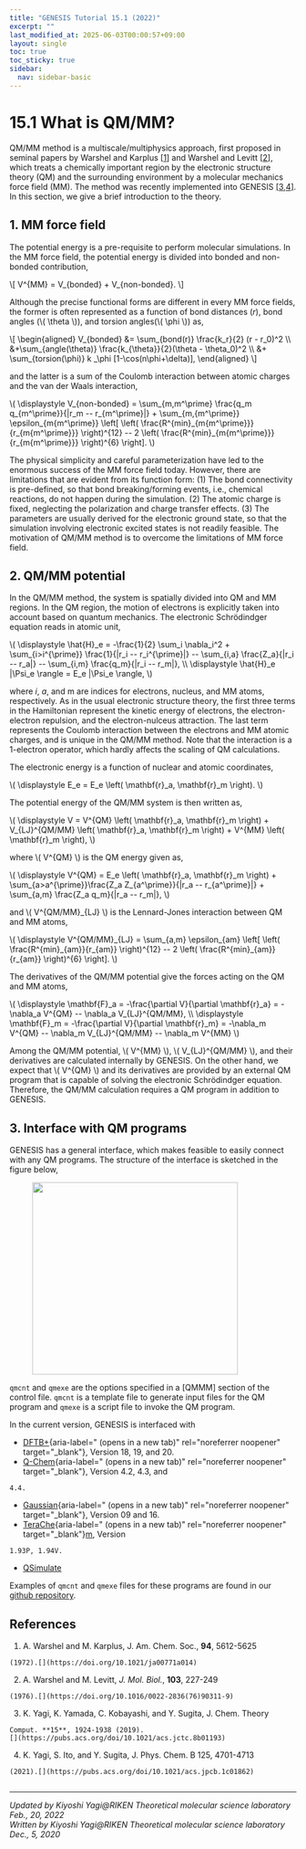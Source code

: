 ```yaml
---
title: "GENESIS Tutorial 15.1 (2022)"
excerpt: ""
last_modified_at: 2025-06-03T00:00:57+09:00
layout: single
toc: true
toc_sticky: true
sidebar:
  nav: sidebar-basic
---
```


# 15.1 What is QM/MM? 

QM/MM method is a multiscale/multiphysics approach, first proposed in
seminal papers by Warshel and Karplus
\[[1](/tutorials/genesis_tutorial_15.1_2022/#reference)\] and Warshel and Levitt
\[[2](/tutorials/genesis_tutorial_15.1_2022/#reference)\], which treats a chemically
important region by the electronic structure theory (QM) and the
surrounding environment by a molecular mechanics force field (MM). The
method was recently implemented into GENESIS
[\[](http://localhost/wp-admin/post.php?post=15203&action=edit#yagi2019)[3,4](/tutorials/genesis_tutorial_15.1_2022/#reference)[\]](http://localhost/wp-admin/post.php?post=15203&action=edit#yagi2019).
In this section, we give a brief introduction to the theory.

## 1. MM force field 

The potential energy is a pre-requisite to perform molecular
simulations. In the MM force field, the potential energy is divided into
bonded and non-bonded contribution,

\\[  V^{MM} = V_{bonded} + V_{non-bonded}. \\]

Although the precise functional forms are different in every MM force
fields, the former is often represented as a function of bond distances
(*r*), bond angles (\\( \\theta \\)), and torsion angles(\\( \\phi \\))
as,

\\[ 
\begin{aligned} 
V_{bonded}  &=  \sum_{bond(r)} \frac{k_r}{2} (r - r_0)^2 \\\\ 
&+\sum_{angle(\theta)} \frac{k_{\theta}}{2}(\theta - \theta_0)^2 \\\\ 
&+ \sum_{torsion(\phi)} k _\phi [1-\cos(n\phi+\delta)], 
\end{aligned} 
\\]

and the latter is a sum of the Coulomb interaction between atomic
charges and the van der Waals interaction,

\\( \\displaystyle V\_{non-bonded} = \\sum\_{m,m\^\\prime} \\frac{q_m q\_{m\^\\prime}}{\|r_m -- r\_{m\^\\prime}\|} + \\sum\_{m,{m\^\\prime}} \\epsilon\_{m{m\^\\prime}} \\left\[ \\left( \\frac{R\^{min}\_{m{m\^\\prime}}}{r\_{m{m\^\\prime}}} \\right)\^{12} -- 2 \\left( \\frac{R\^{min}\_{m{m\^\\prime}}}{r\_{m{m\^\\prime}}} \\right)\^{6} \\right\]. \\)

The physical simplicity and careful parameterization have led to the
enormous success of the MM force field today. However, there are
limitations that are evident from its function form: (1) The bond
connectivity is pre-defined, so that bond breaking/forming events, i.e.,
chemical reactions, do not happen during the simulation. (2) The atomic
charge is fixed, neglecting the polarization and charge transfer
effects. (3) The parameters are usually derived for the electronic
ground state, so that the simulation involving electronic excited states
is not readily feasible. The motivation of QM/MM method is to overcome
the limitations of MM force field.

## 2. QM/MM potential 

In the QM/MM method, the system is spatially divided into QM and MM
regions. In the QM region, the motion of electrons is explicitly taken
into account based on quantum mechanics. The electronic Schrödindger
equation reads in atomic unit,

\\( \\displaystyle \\hat{H}\_e = -\\frac{1}{2} \\sum_i \\nabla_i\^2 + \\sum\_{i\>i\^{\\prime}} \\frac{1}{\|r_i -- r_i\^{\\prime}\|} -- \\sum\_{i,a} \\frac{Z_a}{\|r_i -- r_a\|} -- \\sum\_{i,m} \\frac{q_m}{\|r_i -- r_m\|}, \\\\ \\displaystyle \\hat{H}\_e \|\\Psi_e \\rangle = E_e \|\\Psi_e \\rangle, \\)

where *i*, *a*, and m are indices for electrons, nucleus, and MM atoms,
respectively. As in the usual electronic structure theory, the first
three terms in the Hamiltonian represent the kinetic energy of
electrons, the electron-electron repulsion, and the electron-nulceus
attraction. The last term represents the Coulomb interaction between the
electrons and MM atomic charges, and is unique in the QM/MM method. Note
that the interaction is a 1-electron operator, which hardly affects the
scaling of QM calculations.

The electronic energy is a function of nuclear and atomic coordinates,

\\( \\displaystyle E_e = E_e \\left( \\mathbf{r}\_a, \\mathbf{r}\_m \\right). \\)

The potential energy of the QM/MM system is then written as,

\\( \\displaystyle V = V\^{QM} \\left( \\mathbf{r}\_a, \\mathbf{r}\_m \\right) + V\_{LJ}\^{QM/MM} \\left( \\mathbf{r}\_a, \\mathbf{r}\_m \\right) + V\^{MM} \\left( \\mathbf{r}\_m \\right), \\)

where \\( V\^{QM} \\) is the QM energy given as,

\\( \\displaystyle V\^{QM} = E_e \\left( \\mathbf{r}\_a, \\mathbf{r}\_m \\right) + \\sum\_{a\>a\^{\\prime}}\\frac{Z_a Z\_{a\^\\prime}}{\|r_a -- r\_{a\^\\prime}\|} + \\sum\_{a,m} \\frac{Z_a q_m}{\|r_a -- r_m\|}, \\)

and \\( V\^{QM/MM}\_{LJ} \\) is the Lennard-Jones interaction between QM
and MM atoms,

\\( \\displaystyle V\^{QM/MM}\_{LJ} = \\sum\_{a,m} \\epsilon\_{am} \\left\[ \\left( \\frac{R\^{min}\_{am}}{r\_{am}} \\right)\^{12} -- 2 \\left( \\frac{R\^{min}\_{am}}{r\_{am}} \\right)\^{6} \\right\]. \\)

The derivatives of the QM/MM potential give the forces acting on the QM
and MM atoms,

\\( \\displaystyle \\mathbf{F}\_a = -\\frac{\\partial V}{\\partial \\mathbf{r}\_a} = -\\nabla_a V\^{QM} -- \\nabla_a V\_{LJ}\^{QM/MM}, \\\\ \\displaystyle \\mathbf{F}\_m = -\\frac{\\partial V}{\\partial \\mathbf{r}\_m} = -\\nabla_m V\^{QM} -- \\nabla_m V\_{LJ}\^{QM/MM} -- \\nabla_m V\^{MM} \\)

Among the QM/MM potential, \\( V\^{MM} \\), \\( V\_{LJ}\^{QM/MM} \\),
and their derivatives are calculated internally by GENESIS. On the other
hand, we expect that \\( V\^{QM} \\) and its derivatives are provided by
an external QM program that is capable of solving the electronic
Schrödindger equation. Therefore, the QM/MM calculation requires a QM
program in addition to GENESIS.

## 3. Interface with QM programs 

GENESIS has a general interface, which makes feasible to easily connect
with any QM programs. The structure of the interface is sketched in the
figure below,

<figure class="aligncenter size-large is-resized">
<img src="wp-content/uploads/2019/02/qmmm_scheme.png"
class="wp-image-7778" data-fetchpriority="high" decoding="async"
srcset="wp-content/uploads/2019/02/qmmm_scheme.png 743w, wp-content/uploads/2019/02/qmmm_scheme-300x281.png 300w, wp-content/uploads/2019/02/qmmm_scheme-20x20.png 20w, wp-content/uploads/2019/02/qmmm_scheme-30x28.png 30w, wp-content/uploads/2019/02/qmmm_scheme-40x37.png 40w"
sizes="(max-width: 361px) 100vw, 361px" width="361" height="337" />
</figure>

`qmcnt` and `qmexe` are the options specified in a \[QMMM\] section of
the control file. `qmcnt` is a template file to generate input files for
the QM program and `qmexe` is a script file to invoke the QM program.

In the current version, GENESIS is interfaced with

- [DFTB+](https://dftbplus.org/){aria-label=" (opens in a new tab)"     rel="noreferrer noopener" target="_blank"}, Version 18, 19, and 20.
- [Q-Chem](https://www.q-chem.com/){aria-label=" (opens in a new tab)"     rel="noreferrer noopener" target="_blank"}, Version 4.2, 4.3, and

```
4.4.
```

- [Gaussian](https://gaussian.com/){aria-label=" (opens in a new tab)"     rel="noreferrer noopener" target="_blank"}, Version 09 and 16.
- [TeraChe](http://www.petachem.com/index.html){aria-label=" (opens in a new tab)"     rel="noreferrer noopener"     target="_blank"}[m](http://www.petachem.com/index.html), Version

```
1.93P, 1.94V.
```

- [QSimulate](https://qsimulate.com/)

Examples of `qmcnt` and `qmexe` files for these programs are found in
our [github repository](https://github.com/yagikiyoshi/QMMMscripts).

## References 

1.  A. Warshel and M. Karplus, J. Am. Chem. Soc., **94**, 5612-5625

```
(1972).[](https://doi.org/10.1021/ja00771a014)
```

2.  A. Warshel and M. Levitt, *J. Mol. Biol.*, **103**, 227-249

```
(1976).[](https://doi.org/10.1016/0022-2836(76)90311-9)
```

3.  K. Yagi, K. Yamada, C. Kobayashi, and Y. Sugita, J. Chem. Theory

```
Comput. **15**, 1924-1938 (2019).
[](https://pubs.acs.org/doi/10.1021/acs.jctc.8b01193)
```

4.  K. Yagi, S. Ito, and Y. Sugita, J. Phys. Chem. B 125, 4701-4713

```
(2021).[](https://pubs.acs.org/doi/10.1021/acs.jpcb.1c01862)


```

------------------------------------------------------------------------

*Updated by Kiyoshi Yagi@RIKEN Theoretical molecular science laboratory\
Feb., 20, 2022*\
*Written by Kiyoshi Yagi@RIKEN Theoretical molecular science laboratory\
Dec., 5, 2020*

